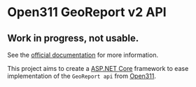 # Open311 GeoReport v2 API

## Work in progress, not usable.

See the [official documentation](http://wiki.open311.org/GeoReport_v2/) for more information.

This project aims to create a [ASP.NET Core](https://docs.microsoft.com/en-ca/aspnet/core/) framework to ease implementation of the
`GeoReport api` from [Open311](http://www.open311.org/).